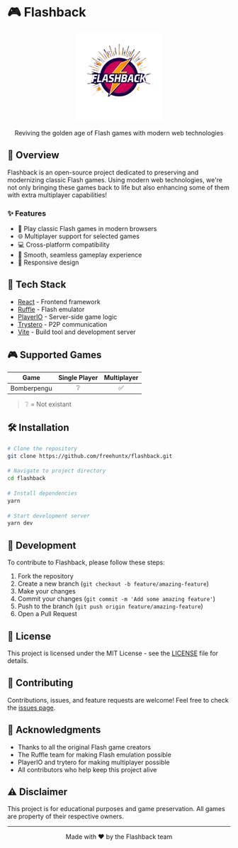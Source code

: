 # 🎮 Flashback

<p align="center">
  <img src="assets/logo.png" alt="Flashback Logo" width="200"/>
</p>

<p align="center">
  Reviving the golden age of Flash games with modern web technologies
</p>

## 🌟 Overview
Flashback is an open-source project dedicated to preserving and modernizing classic Flash games. Using modern web technologies, we're not only bringing these games back to life but also enhancing some of them with extra multiplayer capabilities!

### ✨ Features
- 🎯 Play classic Flash games in modern browsers
- 🌐 Multiplayer support for selected games
- 💻 Cross-platform compatibility
- 🔄 Smooth, seamless gameplay experience
- 📱 Responsive design

## 🚀 Tech Stack
- [React](https://reactjs.org/) - Frontend framework
- [Ruffle](https://ruffle.rs/) - Flash emulator
- [PlayerIO](https://playerio.com/) - Server-side game logic
- [Trystero](https://github.com/dmotz/trystero) - P2P communication
- [Vite](https://vitejs.dev/) - Build tool and development server

## 🎮 Supported Games
| Game        | Single Player | Multiplayer |
|-------------|:-------------:|:-----------:|
| Bomberpengu | ❔ | ✅ |
> ❔ = Not existant

## 🛠️ Installation
```bash
# Clone the repository
git clone https://github.com/freehuntx/flashback.git

# Navigate to project directory
cd flashback

# Install dependencies
yarn

# Start development server
yarn dev
```

## 🚧 Development
To contribute to Flashback, please follow these steps:

1. Fork the repository
2. Create a new branch (`git checkout -b feature/amazing-feature`)
3. Make your changes
4. Commit your changes (`git commit -m 'Add some amazing feature'`)
5. Push to the branch (`git push origin feature/amazing-feature`)
6. Open a Pull Request

## 📝 License
This project is licensed under the MIT License - see the [LICENSE](LICENSE) file for details.

## 🤝 Contributing
Contributions, issues, and feature requests are welcome! Feel free to check the [issues page](https://github.com/freehuntx/flashback/issues).

## 💖 Acknowledgments
- Thanks to all the original Flash game creators
- The Ruffle team for making Flash emulation possible
- PlayerIO and trytero for making multiplayer possible
- All contributors who help keep this project alive

## ⚠️ Disclaimer
This project is for educational purposes and game preservation. All games are property of their respective owners.

---

<p align="center">
  Made with ❤️ by the Flashback team
</p>